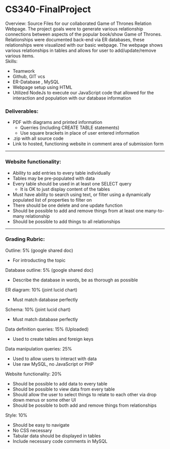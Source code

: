 # CS340-FinalProject
Overview: Source Files for our collaborated Game of Thrones Relation Webpage. The project goals were to generate various relationship connections between aspects of the popular book/show Game of Thrones. Relationships were documented back-end via ER databases, these relationships were visualized with our basic webpage. The webpage shows various relationships in tables and allows for user to add/update/remove various items.
<br>
Skills:
- Teamwork
- Github, GIT vcs
- ER-Database , MySQL
- Webpage setup using HTML
- Utilized NodeJs to execute our JavaScript code that allowed for the interaction and population with our database information
### Deliverables:

- PDF with diagrams and printed information
	- Querries (including CREATE TABLE statements)
	- Use square brackets in place of user entered information
- .zip with all source code
- Link to hosted, functioning website in comment area of submission form
-----------------------------------------------------------------------------

### Website functionality:

- Ability to add entries to every table individually
- Tables may be pre-populated with data
- Every table should be used in at least one SELECT query
	- It is OK to just display content of the tables
- Must have ability to search using text, or filter using a dynamically populated list of properties to filter on
- There should be one delete and one update function
- Should be possible to add and remove things from at least one many-to-many relationship
- Should be possible to add things to all relationships
-----------------------------------------------------------------------------

### Grading Rubric:

Outline: 5% (google shared doc)
- For introducting the topic

Database outline: 5% (google shared doc)
- Describe the database in words, be as thorough as possible

ER diagram: 10% (joint lucid chart)
- Must match database perfectly

Schema: 10% (joint lucid chart)
- Must match database perfectly

Data definition queries: 15% (Uploaded)
- Used to create tables and foreign keys

Data manipulation queries: 25%
- Used to allow users to interact with data
- Use raw MySQL, no JavaScript or PHP

Website functionality: 20%
- Should be possible to add data to every table
- Should be possible to view data from every table
- Should allow the user to select things to relate to each other via drop down menus or some other UI
- Should be possible to both add and remove things from relationships

Style: 10%
- Should be easy to navigate
- No CSS necessary
- Tabular data should be displayed in tables
- Include necessary code comments in MySQL
